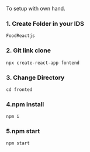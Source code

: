 To setup with own hand.
### 1. Create Folder in your IDS
```
FoodReactjs
```
### 2. Git link clone
```
npx create-react-app fontend
```
### 3. Change Directory
```
cd fronted
```
### 4.npm install
```
npm i
```
### 5.npm start
```
npm start
```







